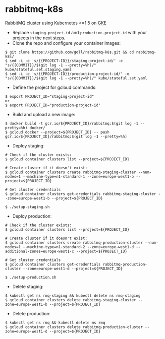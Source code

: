 # rabbitmq-k8s
RabbitMQ cluster using Kubernetes >=1.5 on [GKE](https://cloud.google.com/container-engine/)

* Replace `staging-project-id` and `production-project-id` with your projects in the next steps.
* Clone the repo and configure your container images:
```
$ git clone https://github.com/goll/rabbitmq-k8s.git && cd rabbitmq-k8s/
$ sed -i -e 's/{{PROJECT-ID}}/staging-project-id/' -e "s/{{COMMIT}}/$(git log -1 --pretty=%h)/" kube/stateful.set.staging.yaml
$ sed -i -e 's/{{PROJECT-ID}}/production-project-id/' -e "s/{{COMMIT}}/$(git log -1 --pretty=%h)/" kube/stateful.set.yaml
```

* Define the project for gcloud commands:
```
$ export PROJECT_ID="staging-project-id"
or
$ export PROJECT_ID="production-project-id"
```

* Build and upload a new image:
```
$ docker build -t gcr.io/${PROJECT_ID}/rabbitmq:$(git log -1 --pretty=%h) docker/
$ gcloud docker --project=${PROJECT_ID} -- push gcr.io/${PROJECT_ID}/rabbitmq:$(git log -1 --pretty=%h)
```

* Deploy staging:
```
# Check if the cluster exists:
$ gcloud container clusters list --project=${PROJECT_ID}

# Create cluster if it doesn't exist:
$ gcloud container clusters create rabbitmq-staging-cluster --num-nodes=1 --machine-type=n1-standard-1 --zone=europe-west1-b --project=${PROJECT_ID}

# Get cluster credentials
$ gcloud container clusters get-credentials rabbitmq-staging-cluster --zone=europe-west1-b --project=${PROJECT_ID}

$ ./setup-staging.sh
```

* Deploy production:
```
# Check if the cluster exists:
$ gcloud container clusters list --project=${PROJECT_ID}

# Create cluster if it doesn't exist:
$ gcloud container clusters create rabbitmq-production-cluster --num-nodes=1 --machine-type=n1-standard-2 --zone=europe-west1-d --additional-zones=europe-west1-c --project=${PROJECT_ID}

# Get cluster credentials
$ gcloud container clusters get-credentials rabbitmq-production-cluster --zone=europe-west1-d --project=${PROJECT_ID}

$ ./setup-production.sh
```

* Delete staging:
```
$ kubectl get ns rmq-staging && kubectl delete ns rmq-staging
$ gcloud container clusters delete rabbitmq-staging-cluster --zone=europe-west1-b --project=${PROJECT_ID}
```

* Delete production:
```
$ kubectl get ns rmq && kubectl delete ns rmq
$ gcloud container clusters delete rabbitmq-production-cluster --zone=europe-west1-d --project=${PROJECT_ID}
```
